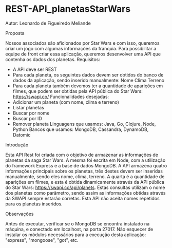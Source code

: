 # REST-API_planetasStarWars

Autor: Leonardo de Figueiredo Meliande

Proposta

Nossos associados são aficionados por Star Wars e com isso, queremos criar um jogo com algumas informações da franquia.
Para possibilitar a equipe de front criar essa aplicação, queremos desenvolver uma API que contenha os dados dos planetas. 
Requisitos:
- A API deve ser REST
- Para cada planeta, os seguintes dados devem ser obtidos do banco de dados da aplicação, sendo inserido manualmente:
    Nome
    Clima
    Terreno
- Para cada planeta também devemos ter a quantidade de aparições em filmes, que podem ser obtidas pela API pública do Star Wars: https://swapi.co/
Funcionalidades desejadas: 
- Adicionar um planeta (com nome, clima e terreno)
- Listar planetas
- Buscar por nome
- Buscar por ID
- Remover planeta
Linguagens que usamos: Java, Go, Clojure, Node, Python
Bancos que usamos: MongoDB, Cassandra, DynamoDB, Datomic

Introdução

Esta API Rest foi criada com o objetivo de armazenar as informações de planetas da saga Star Wars.
A mesma foi escrita em Node, com a utilização do framework Express e a base de dados MongoDB.
A API armazena quatro informações principais sobre os planetas, três destes devem ser inseridas manualmente, sendo eles nome, clima, terreno. A quarta é a quantidade de aparições em filmes, e esta é obtida dinamicamente através da API pública do Star Wars: https://swapi.co/api/planets.
Estas consultas utilizam o nome dos planetas como parâmetro, sendo assim as informações obtidas através da SWAPI sempre estarão corretas.
Esta API não aceita nomes repetidos para os planetas inseridos.

Observações

Antes de executar, verificar se o MongoDB se encontra instalado na máquina, e conectado em localhost, na porta 27017.
Não esquecer de instalar os módulos necessários para a execução desta aplicação: "express", "mongoose", "got", etc.
